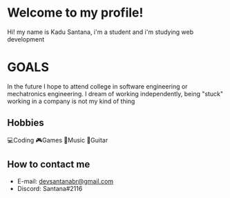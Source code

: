 # Welcome to my profile!

Hi! my name is Kadu Santana, i'm a student and i'm studying web development


# GOALS

  
In the future I hope to attend college in software engineering or mechatronics engineering. I dream of working independently, being "stuck" working in a company is not my kind of thing

## Hobbies

💻Coding
🎮Games
🎵Music
🎸Guitar

## How to contact me

- E-mail: devsantanabr@gmail.com
- Discord: Santana#2116
